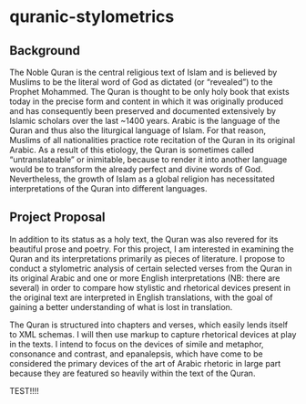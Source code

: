 # quranic-stylometrics

## Background

The Noble Quran is the central religious text of Islam and is believed by Muslims to be the literal word of God as dictated (or “revealed”) to the Prophet Mohammed. The Quran is thought to be only holy book that exists today in the precise form and content in which it was originally produced and has consequently been preserved and documented extensively by Islamic scholars over the last ~1400 years. Arabic is the language of the Quran and thus also the liturgical language of Islam. For that reason, Muslims of all nationalities practice rote recitation of the Quran in its original Arabic. As a result of this etiology, the Quran is sometimes called “untranslateable” or inimitable, because to render it into another language would be to transform the already perfect and divine words of God. Nevertheless, the growth of Islam as a global religion has necessitated interpretations of the Quran into different languages.


## Project Proposal 
In addition to its status as a holy text, the Quran was also revered for its beautiful prose and poetry. For this project, I am interested in examining the Quran and its interpretations primarily as pieces of literature. I propose to conduct a stylometric analysis of certain selected verses from the Quran in its original Arabic and one or more English interpretations (NB: there are several) in order to compare how stylistic and rhetorical devices present in the original text are interpreted in English translations, with the goal of gaining a better understanding of what is lost in translation. 

The Quran is structured into chapters and verses, which easily lends itself to XML schemas. I will then use markup to capture rhetorical devices at play in the texts. I intend to focus on the devices of simile and metaphor, consonance and contrast, and epanalepsis, which have come to be considered the primary devices of the art of Arabic rhetoric in large part because they are featured so heavily within the text of the Quran.

TEST!!!!